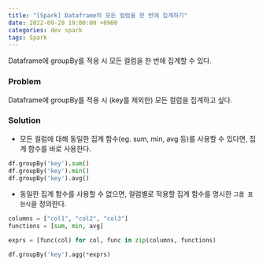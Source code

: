 ```yaml
---
title: "[Spark] Dataframe의 모든 컬럼을 한 번에 집계하기"
date: 2022-09-28 19:00:00 +0900
categories: dev spark
tags: Spark
---
```


Dataframe에 groupBy를 적용 시 모든 컬럼을 한 번에 집계할 수 있다.

### Problem

Dataframe에 groupBy를 적용 시 (key를 제외한) 모든 컬럼을 집계하고 싶다.

### Solution

* 모든 컬럼에 대해 동일한 집계 함수(eg. sum, min, avg 등)를 사용할 수 있다면, 집계 함수를 바로 사용한다.

```python
df.groupBy('key').sum()
df.groupBy('key').min()
df.groupBy('key').avg()
```

* 동일한 집계 함수를 사용할 수 없으면, 컬럼별로 적용할 집계 함수를 명시한 `그룹 표현식`을 정의한다.

```python
columns = ["col1", "col2", "col3"]
functions = [sum, min, avg]

exprs = [func(col) for col, func in zip(columns, functions)

df.groupBy('key').agg(*exprs)
```

